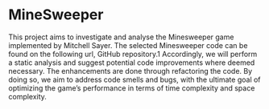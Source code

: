 # MineSweeper

This project aims to investigate and analyse the Minesweeper game implemented by Mitchell Sayer. The selected Minesweeper code can be found on the following url, GitHub repository.1 Accordingly, we will perform a static analysis and suggest potential code improvements where deemed necessary. The enhancements are done through refactoring the code. By doing so, we aim to address code smells and bugs, with the ultimate goal of optimizing the game’s performance in terms of time complexity and space complexity.
